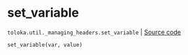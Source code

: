 # set_variable
`toloka.util._managing_headers.set_variable` | [Source code](https://github.com/Toloka/toloka-kit/blob/v1.2.0.post1/src/util/_managing_headers.py#L22)

```python
set_variable(var, value)
```

